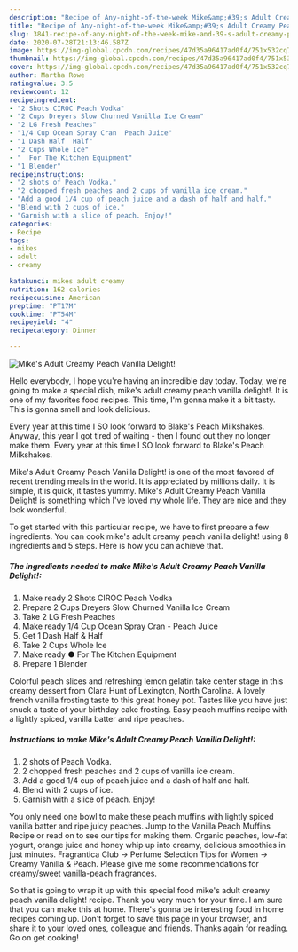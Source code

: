 ```yaml
---
description: "Recipe of Any-night-of-the-week Mike&amp;#39;s Adult Creamy Peach Vanilla Delight!"
title: "Recipe of Any-night-of-the-week Mike&amp;#39;s Adult Creamy Peach Vanilla Delight!"
slug: 3841-recipe-of-any-night-of-the-week-mike-and-39-s-adult-creamy-peach-vanilla-delight
date: 2020-07-28T21:13:46.587Z
image: https://img-global.cpcdn.com/recipes/47d35a96417ad0f4/751x532cq70/mikes-adult-creamy-peach-vanilla-delight-recipe-main-photo.jpg
thumbnail: https://img-global.cpcdn.com/recipes/47d35a96417ad0f4/751x532cq70/mikes-adult-creamy-peach-vanilla-delight-recipe-main-photo.jpg
cover: https://img-global.cpcdn.com/recipes/47d35a96417ad0f4/751x532cq70/mikes-adult-creamy-peach-vanilla-delight-recipe-main-photo.jpg
author: Martha Rowe
ratingvalue: 3.5
reviewcount: 12
recipeingredient:
- "2 Shots CIROC Peach Vodka"
- "2 Cups Dreyers Slow Churned Vanilla Ice Cream"
- "2 LG Fresh Peaches"
- "1/4 Cup Ocean Spray Cran  Peach Juice"
- "1 Dash Half  Half"
- "2 Cups Whole Ice"
- "  For The Kitchen Equipment"
- "1 Blender"
recipeinstructions:
- "2 shots of Peach Vodka."
- "2 chopped fresh peaches and 2 cups of vanilla ice cream."
- "Add a good 1/4 cup of peach juice and a dash of half and half."
- "Blend with 2 cups of ice."
- "Garnish with a slice of peach. Enjoy!"
categories:
- Recipe
tags:
- mikes
- adult
- creamy

katakunci: mikes adult creamy 
nutrition: 162 calories
recipecuisine: American
preptime: "PT17M"
cooktime: "PT54M"
recipeyield: "4"
recipecategory: Dinner

---
```



![Mike&#39;s Adult Creamy Peach Vanilla Delight!](https://img-global.cpcdn.com/recipes/47d35a96417ad0f4/751x532cq70/mikes-adult-creamy-peach-vanilla-delight-recipe-main-photo.jpg)

Hello everybody, I hope you're having an incredible day today. Today, we're going to make a special dish, mike&#39;s adult creamy peach vanilla delight!. It is one of my favorites food recipes. This time, I'm gonna make it a bit tasty. This is gonna smell and look delicious.

Every year at this time I SO look forward to Blake&#39;s Peach Milkshakes. Anyway, this year I got tired of waiting - then I found out they no longer make them. Every year at this time I SO look forward to Blake&#39;s Peach Milkshakes.

Mike&#39;s Adult Creamy Peach Vanilla Delight! is one of the most favored of recent trending meals in the world. It is appreciated by millions daily. It is simple, it is quick, it tastes yummy. Mike&#39;s Adult Creamy Peach Vanilla Delight! is something which I've loved my whole life. They are nice and they look wonderful.


To get started with this particular recipe, we have to first prepare a few ingredients. You can cook mike&#39;s adult creamy peach vanilla delight! using 8 ingredients and 5 steps. Here is how you can achieve that.

<!--inarticleads1-->

##### The ingredients needed to make Mike&#39;s Adult Creamy Peach Vanilla Delight!:

1. Make ready 2 Shots CIROC Peach Vodka
1. Prepare 2 Cups Dreyers Slow Churned Vanilla Ice Cream
1. Take 2 LG Fresh Peaches
1. Make ready 1/4 Cup Ocean Spray Cran - Peach Juice
1. Get 1 Dash Half &amp; Half
1. Take 2 Cups Whole Ice
1. Make ready  ● For The Kitchen Equipment
1. Prepare 1 Blender


Colorful peach slices and refreshing lemon gelatin take center stage in this creamy dessert from Clara Hunt of Lexington, North Carolina. A lovely french vanilla frosting taste to this great honey pot. Tastes like you have just snuck a taste of your birthday cake frosting. Easy peach muffins recipe with a lightly spiced, vanilla batter and ripe peaches. 

<!--inarticleads2-->

##### Instructions to make Mike&#39;s Adult Creamy Peach Vanilla Delight!:

1. 2 shots of Peach Vodka.
1. 2 chopped fresh peaches and 2 cups of vanilla ice cream.
1. Add a good 1/4 cup of peach juice and a dash of half and half.
1. Blend with 2 cups of ice.
1. Garnish with a slice of peach. Enjoy!


You only need one bowl to make these peach muffins with lightly spiced vanilla batter and ripe juicy peaches. Jump to the Vanilla Peach Muffins Recipe or read on to see our tips for making them. Organic peaches, low-fat yogurt, orange juice and honey whip up into creamy, delicious smoothies in just minutes. Fragrantica Club → Perfume Selection Tips for Women → Creamy Vanilla &amp; Peach. Please give me some recommendations for creamy/sweet vanilla-peach fragrances. 

So that is going to wrap it up with this special food mike&#39;s adult creamy peach vanilla delight! recipe. Thank you very much for your time. I am sure that you can make this at home. There's gonna be interesting food in home recipes coming up. Don't forget to save this page in your browser, and share it to your loved ones, colleague and friends. Thanks again for reading. Go on get cooking!

